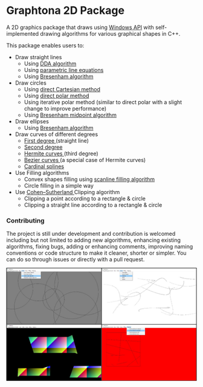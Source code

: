 # Graphtona 2D Package
A 2D graphics package that draws using <a href="https://en.wikipedia.org/wiki/Windows_API">Windows API</a> with self-implemented drawing algorithms for various graphical shapes in C++.

This package enables users to:

- Draw straight lines
	- Using <a href="https://en.wikipedia.org/wiki/Digital_differential_analyzer_(graphics_algorithm)"> DDA algorithm </a>
	- Using <a href="https://en.wikipedia.org/wiki/Parametric_equation"> parametric line equations </a>
	- Using <a href="https://en.wikipedia.org/wiki/Bresenham%27s_line_algorithm"> Bresenham algorithm </a>
- Draw circles
	- Using <a href="https://en.wikipedia.org/wiki/Circle#Cartesian_coordinates"> direct Cartesian method </a>
	- Using <a href="https://en.wikipedia.org/wiki/Circle#Polar_coordinates"> direct polar method </a>
	- Using iterative polar method (similar to direct polar with a slight change to improve performance)
	- Using <a href="https://en.wikipedia.org/wiki/Midpoint_circle_algorithm"> Bresenham midpoint algorithm </a>
- Draw ellipses
	- Using <a href="https://en.wikipedia.org/wiki/Ellipse#Computer_graphics"> Bresenham algorithm </a>
- Draw curves of different degrees
	- <a href="https://en.wikipedia.org/wiki/List_of_curves#Degree_1"> First degree </a> (straight line)
	- <a href="https://en.wikipedia.org/wiki/List_of_curves#Degree_2"> Second degree </a>
	- <a href="https://en.wikipedia.org/wiki/Cubic_Hermite_spline"> Hermite curves </a> (third degree)
	- <a href="https://en.wikipedia.org/wiki/B%C3%A9zier_curve"> Bezier curves </a> (a special case of Hermite curves)
	- <a href="https://en.wikipedia.org/wiki/Cubic_Hermite_spline#Cardinal_spline"> Cardinal splines </a>
- Use Filling algorithms
	- Convex shapes filling using <a href="https://en.wikipedia.org/wiki/Flood_fill#Scanline_fill"> scanline filling algorithm </a>
	- Circle filling in a simple way
- Use <a href="https://en.wikipedia.org/wiki/Cohen%E2%80%93Sutherland_algorithm"> Cohen–Sutherland </a> Clipping algorithm
	- Clipping a point according to a rectangle & circle
	- Clipping a straight line according to a rectangle & circle

### Contributing
The project is still under development and contribution is welcomed including but not limited to adding new algorithms, enhancing existing algorithms, fixing bugs, adding or enhancing comments, improving naming conventions or code structure to make it cleaner, shorter or simpler. You can do so through issues or directly with a pull request.


![alt tag](https://raw.githubusercontent.com/mis94/Graphtona-2D-Package/master/Screenshot.jpg)
